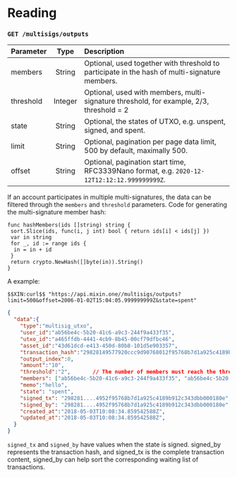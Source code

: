 # Reading

### `GET /multisigs/outputs`

| Parameter | Type | Description |
| :----- | :----: | :---- |
| members | String | Optional, used together with threshold to participate in the hash of multi-signature members. |
| threshold | Integer | Optional, used with members, multi-signature threshold, for example, 2/3, threshold = 2 |
| state | String | Optional, the states of UTXO, e.g. unspent, signed, and spent.|
| limit | String | Optional, pagination per page data limit, 500 by default, maximally 500. |
| offset | String | Optional, pagination start time, RFC3339Nano format, e.g. `2020-12-12T12:12:12.999999999Z`. |

If an account participates in multiple multi-signatures, the data can be filtered through the `members` and `threshold` parameters. Code for generating the multi-signature member hash:

```golang
func hashMembers(ids []string) string {
 sort.Slice(ids, func(i, j int) bool { return ids[i] < ids[j] })
 var in string
 for _, id := range ids {
  in = in + id
 }
 return crypto.NewHash([]byte(in)).String()
}
```

A example:

```shell
$$XIN:curl$$ "https://api.mixin.one//multisigs/outputs?limit=500&offset=2006-01-02T15:04:05.999999999Z&state=spent"
```

```json
{  
  "data":{  
    "type":"multisig_utxo",
    "user_id":"ab56be4c-5b20-41c6-a9c3-244f9a433f35",
    "utxo_id":"a465ffdb-4441-4cb9-8b45-00cf79dfbc46",
    "asset_id":"43d61dcd-e413-450d-80b8-101d5e903357",
    "transaction_hash":"29828149577920ccc9d90768012f95768b7d1a925c4189b912c343dbb000180e",
    "output_index":0,
    "amount":"10",
    "threshold":"2",       // The number of members must reach the threshold to make a transaction effective.
    "members": ["ab56be4c-5b20-41c6-a9c3-244f9a433f35", "ab56be4c-5b20-41c6-a9c3-244f9a433f35", "ab56be4c-5b20-41c6-a9c3-244f9a433f35"], // The members participating the multi-signature.
    "memo":"hello",
    "state": "spent",
    "signed_tx": "298281....4952f95768b7d1a925c4189b912c343dbb000180e",
    "signed_by": "298281....4952f95768b7d1a925c4189b912c343dbb000180e",
    "created_at":"2018-05-03T10:08:34.859542588Z",
    "updated_at":"2018-05-03T10:08:34.859542588Z",
  }
}
```

`signed_tx` and `signed_by` have values when the state is signed. signed_by represents the transaction hash, and signed_tx is the complete transaction content, signed_by can help sort the corresponding waiting list of transactions.
